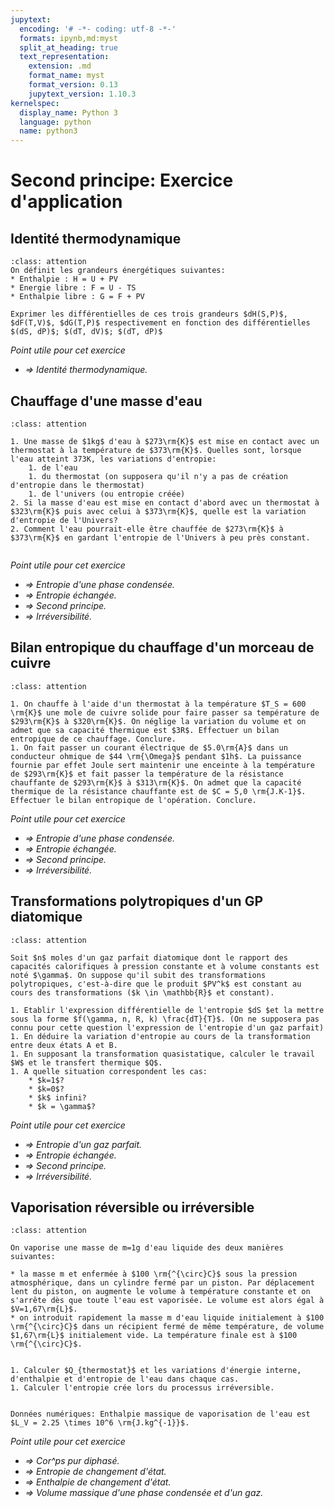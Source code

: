 ```yaml
---
jupytext:
  encoding: '# -*- coding: utf-8 -*-'
  formats: ipynb,md:myst
  split_at_heading: true
  text_representation:
    extension: .md
    format_name: myst
    format_version: 0.13
    jupytext_version: 1.10.3
kernelspec:
  display_name: Python 3
  language: python
  name: python3
---
```

# Second principe: Exercice d'application

## Identité thermodynamique

````{admonition} Exercice
:class: attention
On définit les grandeurs énergétiques suivantes:
* Enthalpie : H = U + PV
* Energie libre : F = U - TS
* Enthalpie libre : G = F + PV

Exprimer les différentielles de ces trois grandeurs $dH(S,P)$, $dF(T,V)$, $dG(T,P)$ respectivement en fonction des différentielles $(dS, dP)$; $(dT, dV)$; $(dT, dP)$
````
_Point utile pour cet exercice_
* _$\Longrightarrow$ Identité thermodynamique._

## Chauffage d'une masse d'eau

````{admonition} Exercice 
:class: attention

1. Une masse de $1kg$ d'eau à $273\rm{K}$ est mise en contact avec un thermostat à la température de $373\rm{K}$. Quelles sont, lorsque l'eau atteint 373K, les variations d'entropie:
    1. de l'eau
    1. du thermostat (on supposera qu'il n'y a pas de création d'entropie dans le thermostat)
    1. de l'univers (ou entropie créée)
2. Si la masse d'eau est mise en contact d'abord avec un thermostat à $323\rm{K}$ puis avec celui à $373\rm{K}$, quelle est la variation d'entropie de l'Univers?
2. Comment l'eau pourrait-elle être chauffée de $273\rm{K}$ à $373\rm{K}$ en gardant l'entropie de l'Univers à peu près constant.


````
_Point utile pour cet exercice_
* _$\Longrightarrow$ Entropie d'une phase condensée._
* _$\Longrightarrow$ Entropie échangée._
* _$\Longrightarrow$ Second principe._
* _$\Longrightarrow$ Irréversibilité._

## Bilan entropique du chauffage d'un morceau de cuivre

````{admonition} Exercice 
:class: attention

1. On chauffe à l'aide d'un thermostat à la température $T_S = 600 \rm{K}$ une mole de cuivre solide pour faire passer sa température de $293\rm{K}$ à $320\rm{K}$. On néglige la variation du volume et on admet que sa capacité thermique est $3R$. Effectuer un bilan entropique de ce chauffage. Conclure.
1. On fait passer un courant électrique de $5.0\rm{A}$ dans un conducteur ohmique de $44 \rm{\Omega}$ pendant $1h$. La puissance fournie par effet Joule sert maintenir une enceinte à la température de $293\rm{K}$ et fait passer la température de la résistance chauffante de $293\rm{K}$ à $313\rm{K}$. On admet que la capacité thermique de la résistance chauffante est de $C = 5,0 \rm{J.K-1}$. Effectuer le bilan entropique de l'opération. Conclure.

````
_Point utile pour cet exercice_
* _$\Longrightarrow$ Entropie d'une phase condensée._
* _$\Longrightarrow$ Entropie échangée._
* _$\Longrightarrow$ Second principe._
* _$\Longrightarrow$ Irréversibilité._

## Transformations polytropiques d'un GP diatomique

````{admonition} Exercice 
:class: attention

Soit $n$ moles d'un gaz parfait diatomique dont le rapport des capacités calorifiques à pression constante et à volume constants est noté $\gamma$. On suppose qu'il subit des transformations polytropiques, c'est-à-dire que le produit $PV^k$ est constant au cours des transformations ($k \in \mathbb{R}$ et constant).

1. Etablir l'expression différentielle de l'entropie $dS $et la mettre sous la forme $f(\gamma, n, R, k) \frac{dT}{T}$. (On ne supposera pas connu pour cette question l'expression de l'entropie d'un gaz parfait)
1. En déduire la variation d'entropie au cours de la transformation entre deux états A et B.
1. En supposant la transformation quasistatique, calculer le travail $W$ et le transfert thermique $Q$.
1. A quelle situation correspondent les cas:
    * $k=1$?
    * $k=0$?
    * $k$ infini?
    * $k = \gamma$?
````
_Point utile pour cet exercice_
* _$\Longrightarrow$ Entropie d'un gaz parfait._
* _$\Longrightarrow$ Entropie échangée._
* _$\Longrightarrow$ Second principe._
* _$\Longrightarrow$ Irréversibilité._

## Vaporisation réversible ou irréversible

````{admonition} Exercice 
:class: attention

On vaporise une masse de m=1g d'eau liquide des deux manières suivantes:

* la masse m et enfermée à $100 \rm{^{\circ}C}$ sous la pression atmosphérique, dans un cylindre fermé par un piston. Par déplacement lent du piston, on augmente le volume à température constante et on s'arrête dès que toute l'eau est vaporisée. Le volume est alors égal à $V=1,67\rm{L}$.
* on introduit rapidement la masse m d'eau liquide initialement à $100 \rm{^{\circ}C}$ dans un récipient fermé de même température, de volume $1,67\rm{L}$ initialement vide. La température finale est à $100 \rm{^{\circ}C}$.


1. Calculer $Q_{thermostat}$ et les variations d'énergie interne, d'enthalpie et d'entropie de l'eau dans chaque cas.
1. Calculer l'entropie crée lors du processus irréversible.


Données numériques: Enthalpie massique de vaporisation de l'eau est $L_V = 2.25 \times 10^6 \rm{J.kg^{-1}}$.

````
_Point utile pour cet exercice_
* _$\Longrightarrow$ Cor^ps pur diphasé._
* _$\Longrightarrow$ Entropie de changement d'état._
* _$\Longrightarrow$ Enthalpie de changement d'état._
* _$\Longrightarrow$ Volume massique d'une phase condensée et d'un gaz._
